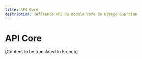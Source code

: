 ```yaml
---
title: API Core
description: Référence API du module core de Django Guardian
---
```


# API Core

[Content to be translated to French]

<!-- This page content will be translated from the main English api/core.md -->
